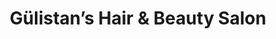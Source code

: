 ---
title: "Gülistan’s Hair & Beauty Salon"
url: /muenster/guelistans-hair-und-beauty-salon/
shop: Friseur
---